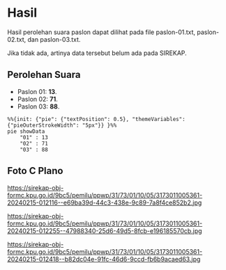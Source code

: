 # Hasil

Hasil perolehan suara paslon dapat dilihat pada file paslon-01.txt, paslon-02.txt, dan paslon-03.txt.

Jika tidak ada, artinya data tersebut belum ada pada SIREKAP.

## Perolehan Suara

 * Paslon 01: **13**.
 * Paslon 02: **71**.
 * Paslon 03: **88**.

```mermaid
%%{init: {"pie": {"textPosition": 0.5}, "themeVariables": {"pieOuterStrokeWidth": "5px"}} }%%
pie showData
    "01" : 13
    "02" : 71
    "03" : 88
```
## Foto C Plano

https://sirekap-obj-formc.kpu.go.id/9bc5/pemilu/ppwp/31/73/01/10/05/3173011005361-20240215-012116--e69ba39d-44c3-438e-9c89-7a8f4ce852b2.jpg

https://sirekap-obj-formc.kpu.go.id/9bc5/pemilu/ppwp/31/73/01/10/05/3173011005361-20240215-012255--47988340-25d6-49d5-8fcb-e196185570cb.jpg

https://sirekap-obj-formc.kpu.go.id/9bc5/pemilu/ppwp/31/73/01/10/05/3173011005361-20240215-012418--b82dc04e-91fc-46d6-9ccd-fb6b9acaed63.jpg
